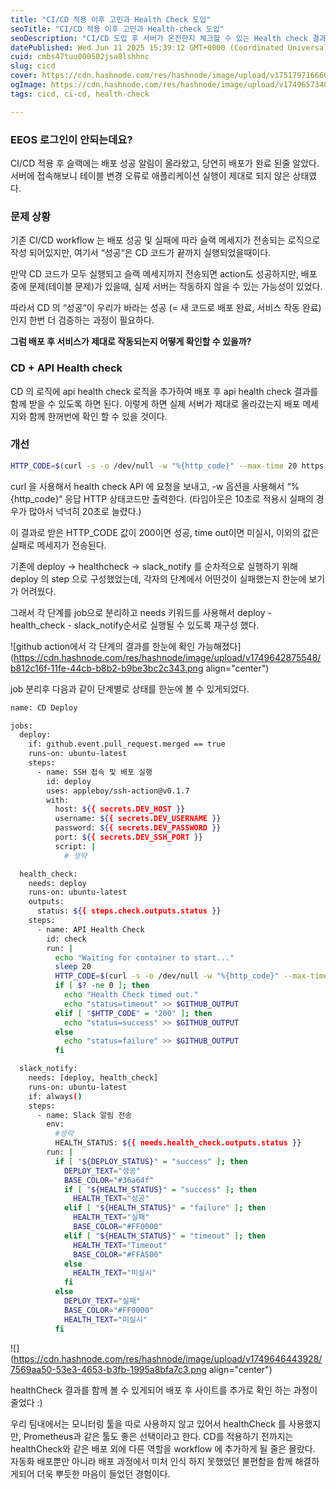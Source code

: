 ```yaml
---
title: "CI/CD 적용 이후 고민과 Health Check 도입"
seoTitle: "CI/CD 적용 이후 고민과 Health-check 도입"
seoDescription: "CI/CD 도입 후 서버가 온전한지 체크할 수 있는 Health check 결과를 추가적으로 workflow 에 구성하게되었습니다."
datePublished: Wed Jun 11 2025 15:39:12 GMT+0000 (Coordinated Universal Time)
cuid: cmbs47tuu000502jsa8lshhnc
slug: cicd
cover: https://cdn.hashnode.com/res/hashnode/image/upload/v1751797166608/4fa1d585-a5cb-486b-8f91-306efe406bca.png
ogImage: https://cdn.hashnode.com/res/hashnode/image/upload/v1749657348006/b176d8bd-047e-47b6-b3ed-b31c42a81ef5.png
tags: cicd, ci-cd, health-check

---
```


### EEOS 로그인이 안되는데요?

CI/CD 적용 후 슬랙에는 배포 성공 알림이 올라왔고, 당연히 배포가 완료 된줄 알았다. 서버에 접속해보니 테이블 변경 오류로 애플리케이션 실행이 제대로 되지 않은 상태였다.

### 문제 상황

기존 CI/CD workflow 는 배포 성공 및 실패에 따라 슬랙 메세지가 전송되는 로직으로 작성 되어있지만, 여기서 “성공“은 CD 코드가 끝까지 실행되었을때이다.

만약 CD 코드가 모두 실행되고 슬랙 메세지까지 전송되면 action도 성공하지만, 배포 중에 문제(테이블 문제)가 있을때, 실제 서버는 작동하지 않을 수 있는 가능성이 있었다.

따라서 CD 의 “성공“이 우리가 바라는 성공 (= 새 코드로 배포 완료, 서비스 작동 완료) 인지 한번 더 검증하는 과정이 필요하다.

**그럼 배포 후 서비스가 제대로 작동되는지 어떻게 확인할 수 있을까?**

### CD + API Health check

CD 의 로직에 api health check 로직을 추가하여 배포 후 api health check 결과를 함께 받을 수 있도록 하면 된다. 이렇게 하면 실제 서버가 제대로 올라갔는지 배포 메세지와 함께 한꺼번에 확인 할 수 있을 것이다.

### 개선

```bash
HTTP_CODE=$(curl -s -o /dev/null -w "%{http_code}" --max-time 20 https://dev.eeos.econovation.kr/api/health-check)
```

curl 을 사용해서 health check API 에 요청을 보내고, -w 옵션을 사용해서 “%{http\_code}“ 응답 HTTP 상태코드만 출력한다. (타임아웃은 10초로 적용시 실패의 경우가 많아서 넉넉히 20초로 늘렸다.)

이 결과로 받은 HTTP\_CODE 값이 200이면 성공, time out이면 미실시, 이외의 값은 실패로 메세지가 전송된다.

기존에 deploy → healthcheck → slack\_notify 를 순차적으로 실행하기 위해 deploy 의 step 으로 구성했었는데, 각자의 단계에서 어떤것이 실패했는지 한눈에 보기가 어려웠다.

그래서 각 단계를 job으로 분리하고 needs 키워드를 사용해서 deploy - health\_check - slack\_notify순서로 실행될 수 있도록 재구성 했다.

![github action에서 각 단계의 결과를 한눈에 확인 가능해졌다](https://cdn.hashnode.com/res/hashnode/image/upload/v1749642875548/b812c16f-11fe-44cb-b8b2-b9be3bc2c343.png align="center")

job 분리후 다음과 같이 단계별로 상태를 한눈에 볼 수 있게되었다.

```bash
name: CD Deploy

jobs:
  deploy:
    if: github.event.pull_request.merged == true
    runs-on: ubuntu-latest
    steps:
      - name: SSH 접속 및 배포 실행
        id: deploy
        uses: appleboy/ssh-action@v0.1.7
        with:
          host: ${{ secrets.DEV_HOST }}
          username: ${{ secrets.DEV_USERNAME }}
          password: ${{ secrets.DEV_PASSWORD }}
          port: ${{ secrets.DEV_SSH_PORT }}
          script: |
            # 생략

  health_check:
    needs: deploy
    runs-on: ubuntu-latest
    outputs:
      status: ${{ steps.check.outputs.status }}
    steps:
      - name: API Health Check
        id: check
        run: |
          echo "Waiting for container to start..."
          sleep 20
          HTTP_CODE=$(curl -s -o /dev/null -w "%{http_code}" --max-time 10 https://dev.eeos.econovation.kr/api/health-check)
          if [ $? -ne 0 ]; then
            echo "Health Check timed out."
            echo "status=timeout" >> $GITHUB_OUTPUT
          elif [ "$HTTP_CODE" = "200" ]; then
            echo "status=success" >> $GITHUB_OUTPUT
          else
            echo "status=failure" >> $GITHUB_OUTPUT
          fi

  slack_notify:
    needs: [deploy, health_check]
    runs-on: ubuntu-latest
    if: always()
    steps:
      - name: Slack 알림 전송
        env:
          #생략
          HEALTH_STATUS: ${{ needs.health_check.outputs.status }}
        run: |
          if [ "${DEPLOY_STATUS}" = "success" ]; then
            DEPLOY_TEXT="성공"
            BASE_COLOR="#36a64f"
            if [ "${HEALTH_STATUS}" = "success" ]; then
              HEALTH_TEXT="성공"
            elif [ "${HEALTH_STATUS}" = "failure" ]; then
              HEALTH_TEXT="실패"
              BASE_COLOR="#FF0000"
            elif [ "${HEALTH_STATUS}" = "timeout" ]; then
              HEALTH_TEXT="Timeout"
              BASE_COLOR="#FFA500"
            else
              HEALTH_TEXT="미실시"
            fi
          else
            DEPLOY_TEXT="실패"
            BASE_COLOR="#FF0000"
            HEALTH_TEXT="미실시"
          fi
```

![](https://cdn.hashnode.com/res/hashnode/image/upload/v1749646443928/7569aa50-53e3-4653-b3fb-1995a8bfa7c3.png align="center")

healthCheck 결과를 함께 볼 수 있게되어 배포 후 사이트를 추가로 확인 하는 과정이 줄었다 :)

우리 팀내에서는 모니터링 툴을 따로 사용하지 않고 있어서 healthCheck 를 사용했지만, Prometheus과 같은 툴도 좋은 선택이라고 한다. CD를 적용하기 전까지는 healthCheck와 같은 배포 외에 다른 역할을 workflow 에 추가하게 될 줄은 몰랐다. 자동화 배포뿐만 아니라 배포 과정에서 미처 인식 하지 못했었던 불편함을 함께 해결하게되어 더욱 뿌듯한 마음이 들었던 경험이다.